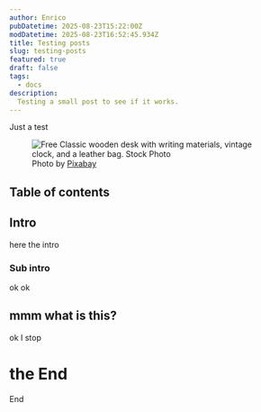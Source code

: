 ```yaml
---
author: Enrico
pubDatetime: 2025-08-23T15:22:00Z
modDatetime: 2025-08-23T16:52:45.934Z
title: Testing posts
slug: testing-posts
featured: true
draft: false
tags:
  - docs
description:
  Testing a small post to see if it works.
---
```


Just a test

<figure>
  <img
    src="https://images.pexels.com/photos/159618/still-life-school-retro-ink-159618.jpeg?auto=compress&cs=tinysrgb&w=1260&h=750&dpr=1"
    alt="Free Classic wooden desk with writing materials, vintage clock, and a leather bag. Stock Photo"
  />
    <figcaption class="text-center">
    Photo by <a href="https://www.pexels.com/photo/brown-wooden-desk-159618/">Pixabay</a>
  </figcaption>
</figure>

## Table of contents

## Intro

here the intro

### Sub intro

ok ok

## mmm what is this?

ok I stop

# the End
End
